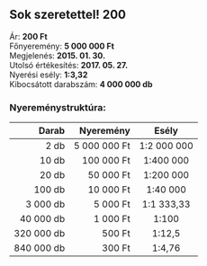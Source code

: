 ## Sok szeretettel! 200

Ár: **200 Ft**<br/>
Főnyeremény: **5 000 000 Ft**<br/>
Megjelenés: **2015. 01. 30.**<br/>
Utolsó értékesítés: **2017. 05. 27.**<br/>
Nyerési esély: **1:3,32**<br/>
Kibocsátott darabszám: **4 000 000 db**<br/>

### Nyereménystruktúra:
Darab|Nyeremény|Esély
---:|---:|:---:
2 db|5 000 000 Ft|1:2 000 000
10 db|100 000 Ft|1:400 000
20 db|50 000 Ft|1:200 000
100 db|10 000 Ft|1:40 000
3 000 db|5 000 Ft|1:1 333,33
40 000 db|1 000 Ft|1:100
320 000 db|500 Ft|1:12,5
840 000 db|300 Ft|1:4,76
